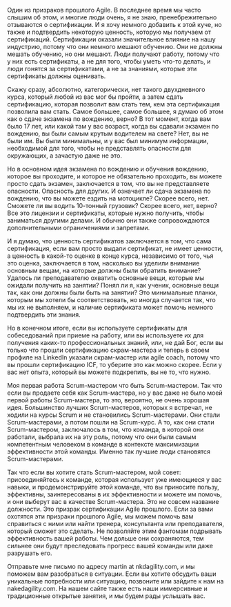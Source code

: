 Один из призраков прошлого Agile. В последнее время мы часто слышим об этом, и многие люди очень, я не знаю, пренебрежительно отзываются о сертификации. И я хочу немного добавить к этой куче, но также и подтвердить некоторую ценность, которую мы получаем от сертификаций. Сертификации оказали значительное влияние на нашу индустрию, потому что они немного мешают обучению. Они не должны мешать обучению, но они мешают. Люди получают работу, потому что у них есть сертификаты, а не для того, чтобы уметь что-то делать, и люди гонятся за сертификатами, а не за знаниями, которые эти сертификаты должны оценивать. 

Скажу сразу, абсолютно, категорически, нет такого двухдневного курса, который любой из вас мог бы пройти, а затем сдать сертификацию, которая позволит вам стать тем, кем эта сертификация позволила вам стать. Самое большее, самое большее, я думаю об этом как о сдаче экзамена по вождению, верно? В тот момент, когда вам было 17 лет, или какой там у вас возраст, когда вы сдавали экзамен по вождению, вы были самым крутым водителем на свете? Нет, вы не были им. Вы были минимальны, и у вас был минимум информации, необходимой для того, чтобы не представлять опасности для окружающих, а зачастую даже не это. 

Но в основном идея экзамена по вождению и обучения вождению, которое вы проходите, и которое не обязательно проходить, вы можете просто сдать экзамен, заключается в том, что вы не представляете опасности. Опасность для других. И означает ли сдача экзамена по вождению, что вы можете ездить на мотоцикле? Скорее всего, нет. Сможете ли вы водить 10-тонный грузовик? Скорее всего, нет, верно? Все это лицензии и сертификаты, которые нужно получить, чтобы заниматься другими делами. И обычно они также сопровождаются дополнительными ограничениями и запретами. 

И я думаю, что ценность сертификатов заключается в том, что сама сертификация, если вам просто выдали сертификат, не имеет ценности, а ценность в какой-то оценке в конце курса, независимо от того, чья это оценка, заключается в том, насколько вы уделили внимание основным вещам, на которые должны были обратить внимание? Удалось ли преподавателю охватить основные вещи, которые мы ожидали получить на занятии? Понял ли я, как ученик, основные вещи так, как они должны были быть на занятии? Это минимальные планки, которым мы хотели бы соответствовать, но иногда случается так, что мы их не выполняем, и наличие сертификата может помочь немного подтвердить эти знания. 

Но в конечном итоге, если вы используете сертификаты для собеседований при приеме на работу, или вы используете их для получения каких-то профессиональных знаний, или, не дай Бог, если вы только что прошли сертификацию скрам-мастера и теперь в своем профиле на LinkedIn указали скрам-мастер или agile coach, потому что вы прошли сертификацию ICF, то уберите это как можно скорее. Если у вас нет опыта, который вы можете подкрепить, вы не то, что нужно. 

Моя первая работа Scrum-мастером что быть Scrum-мастером. Так что если вы продаете себя как Scrum-мастера, но у вас даже не было моей первой работы Scrum-мастера, то это, вероятно, не очень хорошая идея. Большинство лучших Scrum-мастеров, которых я встречал, не ходили на курсы Scrum и не становились Scrum-мастерами. Они стали Scrum-мастерами, а потом пошли на Scrum-курс. А то, как они стали Scrum-мастером, заключалось в том, что команда, в которой они работали, выбрала их на эту роль, потому что они были самым компетентным человеком в команде в контексте максимизации эффективности этой команды. Именно так лучшие люди становятся Scrum-мастерами. 

Так что если вы хотите стать Scrum-мастером, мой совет: присоединяйтесь к команде, которая использует уже имеющиеся у вас навыки, и продемонстрируйте этой команде, что вы приносите пользу, эффективны, заинтересованы в их эффективности и можете им помочь, и они выберут вас в качестве Scrum-мастера. Это не совсем название должности. Это призрак сертификации Agile прошлого. Если за вами охотятся эти призраки прошлого Agile, мы можем помочь вам справиться с ними или найти тренера, консультанта или преподавателя, который сможет это сделать. Не позволяйте этим фантомам подрывать эффективность вашей работы. Чем дольше они сохраняются, тем сильнее они будут преследовать прогресс вашей команды или даже разрушать его. 

Отправьте мне письмо по адресу martin at nkdagility.com, и мы поможем вам разобраться в ситуации. Если вы хотите обсудить ваши уникальные потребности или ситуацию, позвоните или зайдите к нам на nakedagility.com. На нашем сайте также есть наши иммерсивные и традиционные открытые занятия, и мы будем рады услышать вас.